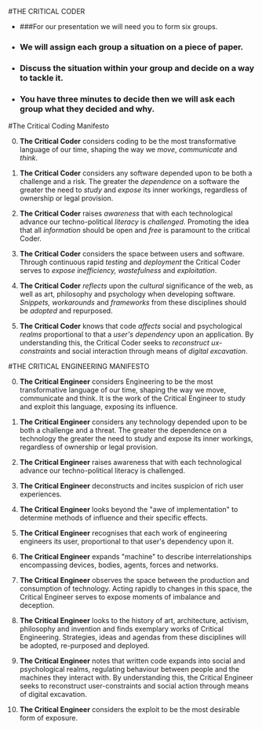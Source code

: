 #THE CRITICAL CODER

* ###For our presentation we will need you to form six groups.

* ### We will assign each group a situation on a piece of paper.

* ### Discuss the situation within your group and decide on a way to tackle it.

* ### You have three minutes to decide then we will ask each group what they decided and why.





#The Critical Coding Manifesto

0.	**The Critical Coder** considers coding to be the most transformative language of our time, shaping the way we *move*, *communicate* and *think*. 



1.	**The Critical Coder** considers any software depended upon to be both a challenge and a risk. The greater the *dependence* on a software the greater the need to *study* and *expose* its inner workings, regardless of ownership or legal provision. 



2.	**The Critical Coder** raises *awareness* that with each technological advance our techno-political *literacy* is *challenged*. Promoting the idea that all *information* should be open and *free* is paramount to the critical Coder.


3. **The Critical Coder** considers the space between users and software. Through continuous rapid *testing* and *deployment* the Critical Coder serves to *expose inefficiency, wastefulness* and *exploitation*.
 



4.	**The Critical Coder** *reflects* upon the *cultural* significance of the web, as well as art, philosophy and psychology when developing software. *Snippets, workarounds* and *frameworks* from these disciplines should be *adopted* and repurposed.




5.	**The Critical Coder** knows that code *affects* social and psychological *realms* proportional to that a *user's* *dependency* upon an application. By understanding this, the Critical Coder seeks to *reconstruct ux-constraints* and social interaction through means of *digital excavation*. 

#THE CRITICAL ENGINEERING MANIFESTO

0. **The Critical Engineer** considers Engineering to be the most transformative language of our time, shaping the way we move, communicate and think. It is the work of the Critical Engineer to study and exploit this language, exposing its influence.   

1. **The Critical Engineer** considers any technology depended upon to be both a challenge and a threat. The greater the dependence on a technology the greater the need to study and expose its inner workings, regardless of ownership or legal provision.  

2. **The Critical Engineer** raises awareness that with each technological advance our techno-political literacy is challenged.  

3. **The Critical Engineer** deconstructs and incites suspicion of rich user experiences.   

4. **The Critical Engineer** looks beyond the "awe of implementation" to determine methods of influence and their specific effects.

5. **The Critical Engineer** recognises that each work of engineering engineers its user, proportional to that user's dependency upon it.   

6. **The Critical Engineer** expands "machine" to describe interrelationships encompassing devices, bodies, agents, forces and networks.   

7. **The Critical Engineer** observes the space between the production and consumption of technology. Acting rapidly to changes in this space, the Critical Engineer serves to expose moments of imbalance and deception.   

8. **The Critical Engineer** looks to the history of art, architecture, activism, philosophy and invention and finds exemplary works of Critical Engineering. Strategies, ideas and agendas from these disciplines will be adopted, re-purposed and deployed.   

9. **The Critical Engineer** notes that written code expands into social and psychological realms, regulating behaviour between people and the machines they interact with. By understanding this, the Critical Engineer seeks to reconstruct user-constraints and social action through means of digital excavation.   

10. **The Critical Engineer** considers the exploit to be the most desirable form of exposure.   
